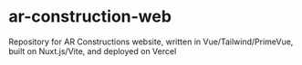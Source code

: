 # ar-construction-web
Repository for AR Constructions website, written in Vue/Tailwind/PrimeVue, built on Nuxt.js/Vite, and deployed on Vercel
